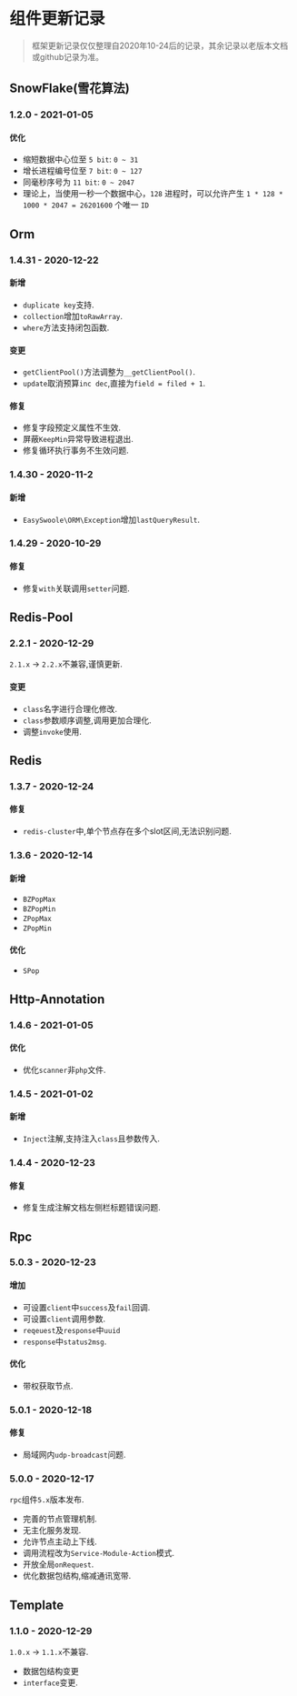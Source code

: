 # 组件更新记录
> 框架更新记录仅仅整理自2020年10-24后的记录，其余记录以老版本文档或github记录为准。

## SnowFlake(雪花算法)

### 1.2.0 - 2021-01-05

#### 优化

- 缩短数据中心位至 `5 bit`: `0 ~ 31`
- 增长进程编号位至 `7 bit`: `0 ~ 127`
- 同毫秒序号为 `11 bit`: `0 ~ 2047`
- 理论上，当使用一秒一个数据中心，`128` 进程时，可以允许产生 `1 * 128 * 1000 * 2047 = 26201600` 个唯一 `ID`


## Orm

### 1.4.31 - 2020-12-22

#### 新增

- `duplicate key`支持.
- `collection`增加`toRawArray`.
- `where`方法支持闭包函数.

#### 变更

- `getClientPool()`方法调整为`__getClientPool()`.
- `update`取消预算`inc dec`,直接为`field = filed + 1`.

#### 修复

- 修复字段预定义属性不生效.
- 屏蔽`KeepMin`异常导致进程退出.
- 修复循环执行事务不生效问题.

### 1.4.30 - 2020-11-2

#### 新增

- `EasySwoole\ORM\Exception`增加`lastQueryResult`.

### 1.4.29 - 2020-10-29

#### 修复

- 修复`with`关联调用`setter`问题.


## Redis-Pool

### 2.2.1 - 2020-12-29

`2.1.x` -> `2.2.x`不兼容,谨慎更新.

#### 变更

- `class`名字进行合理化修改.
- `class`参数顺序调整,调用更加合理化.
- 调整`invoke`使用.


## Redis

### 1.3.7 - 2020-12-24

#### 修复

- `redis-cluster`中,单个节点存在多个slot区间,无法识别问题.

### 1.3.6 - 2020-12-14

#### 新增

- `BZPopMax`
- `BZPopMin`
- `ZPopMax`
- `ZPopMin`

#### 优化

- `SPop`

## Http-Annotation

### 1.4.6 - 2021-01-05

#### 优化

- 优化`scanner`非`php`文件.

### 1.4.5 - 2021-01-02

#### 新增

- `Inject`注解,支持注入`class`且参数传入.

### 1.4.4 - 2020-12-23

#### 修复

- 修复生成注解文档左侧栏标题错误问题.

## Rpc

### 5.0.3 - 2020-12-23

#### 增加

- 可设置`client`中`success`及`fail`回调.
- 可设置`client`调用参数.
- `reqeuest`及`response`中`uuid`
- `response`中`status2msg`.

#### 优化

- 带权获取节点.

### 5.0.1 - 2020-12-18

#### 修复

- 局域网内`udp-broadcast`问题.

### 5.0.0 - 2020-12-17

`rpc`组件`5.x`版本发布.

- 完善的节点管理机制.
- 无主化服务发现.
- 允许节点主动上下线.
- 调用流程改为`Service-Module-Action`模式.
- 开放全局`onRequest`.
- 优化数据包结构,缩减通讯宽带.

## Template

### 1.1.0 - 2020-12-29

`1.0.x` -> `1.1.x`不兼容.

- 数据包结构变更
- `interface`变更.